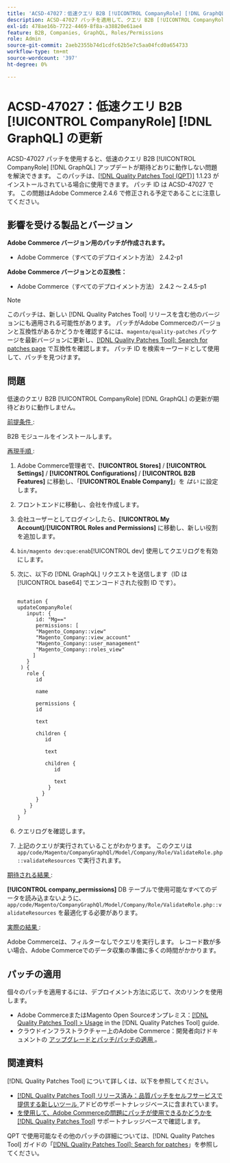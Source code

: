 ```yaml
---
title: 'ACSD-47027：低速クエリ B2B [!UICONTROL CompanyRole] [!DNL GraphQL] update'
description: ACSD-47027 パッチを適用して、クエリ B2B [!UICONTROL CompanyRole] [!DNL GraphQL] update が遅いAdobe Commerceの問題を修正してください。
exl-id: 478ae16b-7722-4469-8f8a-a38820e61ae4
feature: B2B, Companies, GraphQL, Roles/Permissions
role: Admin
source-git-commit: 2aeb2355b74d1cdfc62b5e7c5aa04fcd0a654733
workflow-type: tm+mt
source-wordcount: '397'
ht-degree: 0%

---
```


# ACSD-47027：低速クエリ B2B [!UICONTROL CompanyRole] [!DNL GraphQL] の更新

ACSD-47027 パッチを使用すると、低速のクエリ B2B [!UICONTROL CompanyRole] [!DNL GraphQL] アップデートが期待どおりに動作しない問題を解決できます。 このパッチは、[[!DNL Quality Patches Tool (QPT)]](/help/announcements/adobe-commerce-announcements/magento-quality-patches-released-new-tool-to-self-serve-quality-patches.md) 1.1.23 がインストールされている場合に使用できます。 パッチ ID は ACSD-47027 です。 この問題はAdobe Commerce 2.4.6 で修正される予定であることに注意してください。

## 影響を受ける製品とバージョン

**Adobe Commerce バージョン用のパッチが作成されます。**
* Adobe Commerce（すべてのデプロイメント方法） 2.4.2-p1

**Adobe Commerce バージョンとの互換性：**
* Adobe Commerce（すべてのデプロイメント方法） 2.4.2 ～ 2.4.5-p1

>[!NOTE]
>
>このパッチは、新しい [!DNL Quality Patches Tool] リリースを含む他のバージョンにも適用される可能性があります。 パッチがAdobe Commerceのバージョンと互換性があるかどうかを確認するには、`magento/quality-patches` パッケージを最新バージョンに更新し、[[!DNL Quality Patches Tool]: Search for patches page](https://experienceleague.adobe.com/tools/commerce-quality-patches/index.html) で互換性を確認します。 パッチ ID を検索キーワードとして使用して、パッチを見つけます。

## 問題

低速のクエリ B2B [!UICONTROL CompanyRole] [!DNL GraphQL] の更新が期待どおりに動作しません。

<u> 前提条件 </u>:

B2B モジュールをインストールします。

<u> 再現手順 </u>:

1. Adobe Commerce管理者で、**[!UICONTROL Stores]** / **[!UICONTROL Settings]** / **[!UICONTROL Configurations]** / **[!UICONTROL B2B Features]** に移動し、「**[!UICONTROL Enable Company]**」を _はい_ に設定します。
1. フロントエンドに移動し、会社を作成します。
1. 会社ユーザーとしてログインしたら、**[!UICONTROL My Account]**/**[!UICONTROL Roles and Permissions]** に移動し、新しい役割を追加します。
1. `bin/magento dev:que:enab`[!UICONTROL dev] 使用してクエリログを有効にします。
1. 次に、以下の [!DNL GraphQL] リクエストを送信します（ID は [!UICONTROL base64] でエンコードされた役割 ID です）。

   <pre><code>
   mutation {
   updateCompanyRole(
      input: {
         id: "Mg=="
         permissions: [
         "Magento_Company::view"
         "Magento_Company::view_account"
         "Magento_Company::user_management"
         "Magento_Company::roles_view"
        ]
      }
    ) {
      role {
         id

         name

         permissions {
         id

         text

         children {
            id

            text

            children {
               id

               text
             }
           }
         }
       }
     }
   }
   </code></pre>

1. クエリログを確認します。
1. 上記のクエリが実行されていることがわかります。 このクエリは `app/code/Magento/CompanyGraphQl/Model/Company/Role/ValidateRole.php::validateResources` で実行されます。

<u> 期待される結果 </u>:

**[!UICONTROL company_permissions]** DB テーブルで使用可能なすべてのデータを読み込まないように、`app/code/Magento/CompanyGraphQl/Model/Company/Role/ValidateRole.php::validateResources` を最適化する必要があります。

<u> 実際の結果 </u>:

Adobe Commerceは、フィルターなしでクエリを実行します。 レコード数が多い場合、Adobe Commerceでのデータ収集の準備に多くの時間がかかります。

## パッチの適用

個々のパッチを適用するには、デプロイメント方法に応じて、次のリンクを使用します。

* Adobe CommerceまたはMagento Open Sourceオンプレミス：[[!DNL Quality Patches Tool] > Usage](https://experienceleague.adobe.com/docs/commerce-operations/tools/quality-patches-tool/usage.html) in the [!DNL Quality Patches Tool] guide.
* クラウドインフラストラクチャー上のAdobe Commerce：開発者向けドキュメントの [ アップグレードとパッチ/パッチの適用 ](https://experienceleague.adobe.com/en/docs/commerce-cloud-service/user-guide/develop/upgrade/apply-patches)。 

## 関連資料

[!DNL Quality Patches Tool] について詳しくは、以下を参照してください。

* [[!DNL Quality Patches Tool]  リリース済み：品質パッチをセルフサービスで提供する新しいツール ](/help/announcements/adobe-commerce-announcements/magento-quality-patches-released-new-tool-to-self-serve-quality-patches.md) アドビのサポートナレッジベースに含まれています。
* [ を使用して、Adobe Commerceの問題にパッチが使用できるかどうかを  [!DNL Quality Patches Tool]](/help/support-tools/patches-available-in-qpt-tool/check-patch-for-magento-issue-with-magento-quality-patches.md) サポートナレッジベースで確認します。

QPT で使用可能なその他のパッチの詳細については、[!DNL Quality Patches Tool] ガイドの「[[!DNL Quality Patches Tool]: Search for patches](https://experienceleague.adobe.com/tools/commerce-quality-patches/index.html)」を参照してください。
